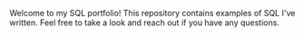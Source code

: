 




Welcome to my SQL portfolio! This repository contains examples of SQL I've written. Feel free to take a look and reach out if you have any questions.
